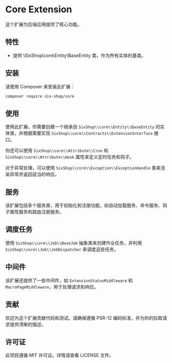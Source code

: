 

# Core Extension

这个扩展为后端应用提供了核心功能。

## 特性

- 提供 \SixShop\core\Entity\BaseEntity 类，作为所有实体的基类。

## 安装

请使用 Composer 来安装此扩展：

```bash
composer require six-shop/core
```

## 使用

使用此扩展，你需要创建一个继承自 `SixShop\\core\\Entity\\BaseEntity` 的实体类，并根据需要实现 `SixShop\\core\\Contracts\\ExtensionInterface` 接口。

你还可以使用 `SixShop\\core\\Attribute\\Cron` 和 `SixShop\\core\\Attribute\\Hook` 属性来定义定时任务和钩子。

对于异常处理，可以使用 `SixShop\\core\\Exception\\ExceptionHandle` 类来渲染异常并返回适当的响应。

## 服务

该扩展包括多个服务类，用于初始化和注册功能，如自动加载服务、命令服务、钩子属性服务和路由注册服务。

## 调度任务

使用 `SixShop\\core\\Job\\BaseJob` 抽象类来创建作业任务，并利用 `SixShop\\core\\Job\\JobDispatcher` 来调度这些任务。

## 中间件

该扩展还提供了一些中间件，如 `ExtensionStatusMiddleware` 和 `MacroPageMiddleware`，用于处理请求和响应。

## 贡献

欢迎为这个扩展贡献代码和测试。请确保遵循 PSR-12 编码标准，并为你的拉取请求提供清晰的描述。

## 许可证

此项目遵循 MIT 许可证。详情请查看 LICENSE 文件。